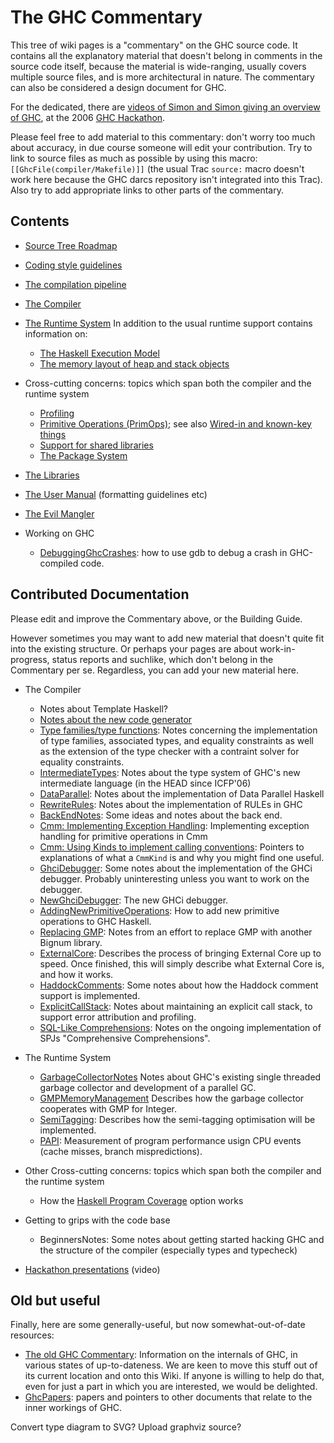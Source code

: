 # The GHC Commentary


This tree of wiki pages is a "commentary" on the GHC source code.  It contains all the explanatory material that doesn't belong in comments in the source code itself, because the material is wide-ranging, usually covers multiple source files, and is more architectural in nature.  The commentary can also be considered a design document for GHC.


For the dedicated, there are [videos of Simon and Simon giving an overview of GHC](about-videos), at the 2006 [GHC Hackathon](hackathon).


Please feel free to add material to this commentary: don't worry too much about accuracy, in due course someone will edit your contribution.  Try to link to source files as much as possible by using this macro: `[[GhcFile(compiler/Makefile)]]` (the usual Trac `source:` macro doesn't work here because the GHC darcs repository isn't integrated into this Trac).  Also try to add appropriate links to other parts of the commentary.

## Contents

- [Source Tree Roadmap](commentary/source-tree)
- [Coding style guidelines](working-conventions)
- [The compilation pipeline](commentary/pipeline)

- [The Compiler](commentary/compiler)

- [The Runtime System](commentary/rts)
  In addition to the usual runtime support contains information on:

  - [The Haskell Execution Model](commentary/rts/haskell-execution)
  - [The memory layout of heap and stack objects](commentary/rts/storage)

- Cross-cutting concerns: topics which span both the compiler and the runtime system

  - [Profiling](commentary/profiling)
  - [Primitive Operations (PrimOps)](commentary/prim-ops); see also [Wired-in and known-key things](commentary/compiler/wired-in)
  - [Support for shared libraries](shared-libraries)
  - [The Package System](commentary/packages)

- [The Libraries](commentary/libraries)

- [The User Manual](commentary/user-manual) (formatting guidelines etc)

- [The Evil Mangler](commentary/evil-mangler)

- Working on GHC

  - [DebuggingGhcCrashes](debugging-ghc-crashes): how to use gdb to debug a crash in GHC-compiled code.

## Contributed Documentation


Please edit and improve the Commentary above, or the Building Guide.  


However sometimes you may want to add new material that doesn't quite fit into the existing structure.  Or perhaps your pages are about work-in-progress, status reports and suchlike, which don't belong in the Commentary per se.  Regardless, you can add your new material here.

- The Compiler

  - Notes about Template Haskell?
  - [Notes about the new code generator](commentary/compiler/new-code-gen)
  - [Type families/type functions](type-functions): Notes concerning the implementation of type families, associated types, and equality constraints as well as the extension of the type checker with a contraint solver for equality constraints.
  - [IntermediateTypes](intermediate-types): Notes about the type system of GHC's new intermediate language (in the HEAD since ICFP'06)
  - [DataParallel](data-parallel): Notes about the implementation of Data Parallel Haskell
  - [RewriteRules](rewrite-rules): Notes about the implementation of RULEs in GHC
  - [BackEndNotes](back-end-notes): Some ideas and notes about the back end.
  - [Cmm: Implementing Exception Handling](commentary/cmm-exceptions): Implementing exception handling for primitive operations in Cmm
  - [Cmm: Using Kinds to implement calling conventions](commentary/cmm-kinds): Pointers to explanations of what a `CmmKind` is and why you might find one useful.
  - [GhciDebugger](ghci-debugger): Some notes about the implementation of the GHCi debugger. Probably uninteresting unless you want to work on the debugger.
  - [NewGhciDebugger](new-ghci-debugger): The new GHCi debugger.
  - [AddingNewPrimitiveOperations](adding-new-primitive-operations): How to add new primitive operations to GHC Haskell.
  - [Replacing GMP](replacing-gmp-notes): Notes from an effort to replace GMP with another Bignum library.
  - [ExternalCore](external-core): Describes the process of bringing External Core up to speed. Once finished, this will simply describe what External Core is, and how it works. 
  - [HaddockComments](haddock-comments): Some notes about how the Haddock comment support is implemented.
  - [ExplicitCallStack](explicit-call-stack): Notes about maintaining an explicit call stack, to support error attribution and profiling.
  - [SQL-Like Comprehensions](sql-like-comprehensions): Notes on the ongoing implementation of SPJs "Comprehensive Comprehensions".

- The Runtime System

  - [GarbageCollectorNotes](garbage-collector-notes) Notes about GHC's existing single threaded garbage collector and development of a parallel GC.
  - [GMPMemoryManagement](gmp-memory-management) Describes how the garbage collector cooperates with GMP for Integer.
  - [SemiTagging](semi-tagging): Describes how the semi-tagging optimisation will be implemented.
  - [PAPI](papi): Measurement of program performance usign CPU events (cache misses, branch mispredictions).

- Other Cross-cutting concerns: topics which span both the compiler and the runtime system

  - How the [Haskell Program Coverage](commentary/hpc) option works

- Getting to grips with the code base

  - BeginnersNotes: Some notes about getting started hacking GHC and the structure of the compiler (especially types and typecheck)

- [Hackathon presentations](about-videos) (video)

## Old but useful


Finally, here are some generally-useful, but now somewhat-out-of-date resources:

- [ The old GHC Commentary](http://darcs.haskell.org/ghc/docs/comm/): Information on the internals of GHC, in various states of up-to-dateness.  We are keen to move this stuff out of its current location and onto this Wiki.  If anyone is willing to help do that, even for just a part in which you are interested, we would be delighted.
- [GhcPapers](ghc-papers): papers and pointers to other documents that relate to the inner workings of GHC.


Convert type diagram to SVG? Upload graphviz source?
